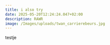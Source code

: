 ```yaml
---
title: i also try
date: 2025-05-20T12:24:24.047+02:00
description: RAWR
image: /Images/uploads/twan_carrierebeurs.jpg
---
```

t﻿estje
